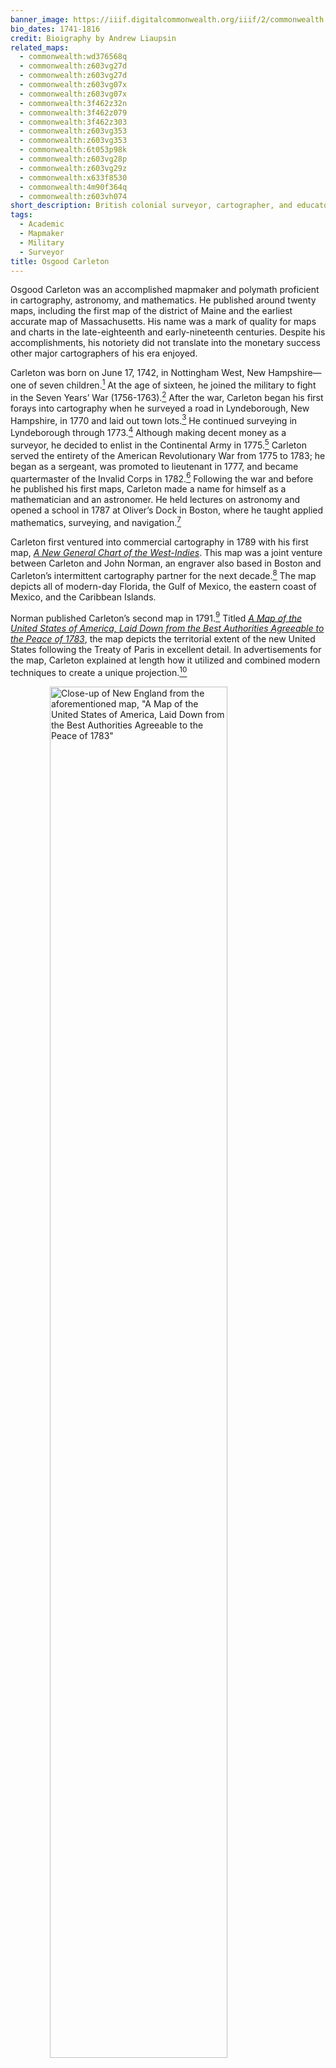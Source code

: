 ```yaml
---
banner_image: https://iiif.digitalcommonwealth.org/iiif/2/commonwealth:4m90f3650/373,2934,2721,1418/,1200/0/default.jpg
bio_dates: 1741-1816
credit: Bioigraphy by Andrew Liaupsin
related_maps:
  - commonwealth:wd376568q
  - commonwealth:z603vg27d
  - commonwealth:z603vg27d
  - commonwealth:z603vg07x
  - commonwealth:z603vg07x
  - commonwealth:3f462z32n
  - commonwealth:3f462z079
  - commonwealth:3f462z303
  - commonwealth:z603vg353
  - commonwealth:z603vg353
  - commonwealth:6t053p98k
  - commonwealth:z603vg28p
  - commonwealth:z603vg29z
  - commonwealth:x633f8530
  - commonwealth:4m90f364q
  - commonwealth:z603vh074
short_description: British colonial surveyor, cartographer, and educator
tags:
  - Academic
  - Mapmaker
  - Military
  - Surveyor
title: Osgood Carleton
---
```


Osgood Carleton was an accomplished mapmaker and polymath proficient in cartography, astronomy, and mathematics. He published around twenty maps, including the first map of the district of Maine and the earliest accurate map of Massachusetts. His name was a mark of quality for maps and charts in the late-eighteenth and early-nineteenth centuries. Despite his accomplishments, his notoriety did not translate into the monetary success other major cartographers of his era enjoyed.

Carleton was born on June 17, 1742, in Nottingham West, New Hampshire—one of seven children.[^1] At the age of sixteen, he joined the military to fight in the Seven Years’ War (1756-1763).[^2] After the war, Carleton began his first forays into cartography when he surveyed a road in Lyndeborough, New Hampshire, in 1770 and laid out town lots.[^3] He continued surveying in Lyndeborough through 1773.[^4] Although making decent money as a surveyor, he decided to enlist in the Continental Army in 1775.[^5] Carleton served the entirety of the American Revolutionary War from 1775 to 1783; he began as a sergeant, was promoted to lieutenant in 1777, and became quartermaster of the Invalid Corps in 1782.[^6]  Following the war and before he published his first maps, Carleton made a name for himself as a mathematician and an astronomer. He held lectures on astronomy and opened a school in 1787 at Oliver’s Dock in Boston, where he taught applied mathematics, surveying, and navigation.[^7]

Carleton first ventured into commercial cartography in 1789 with his first map, [_A New General Chart of the West-Indies_](https://collections.leventhalmap.org/search/commonwealth:3f462z41m). This map was a joint venture between Carleton and John Norman, an engraver also based in Boston and Carleton’s intermittent cartography partner for the next decade.[^8] The map depicts all of modern-day Florida, the Gulf of Mexico, the eastern coast of Mexico, and the Caribbean Islands.

Norman published Carleton’s second map in 1791.[^9] Titled [_A Map of the United States of America, Laid Down from the Best Authorities Agreeable to the Peace of 1783_](/maps/commonwealth:z603vh074/), the map depicts the territorial extent of the new United States following the Treaty of Paris in excellent detail. In advertisements for the map, Carleton explained at length how it utilized and combined modern techniques to create a unique projection.[^10] 

<a href="/maps/commonwealth:z603vh074/"><img src="https://iiif.digitalcommonwealth.org/iiif/2/commonwealth:6108vt74f/3504,902,3871,2414/pct:50/0/default.jpg" alt="Close-up of New England from the aforementioned map, &quot;A Map of the United States of America, Laid Down from the Best Authorities Agreeable to the Peace of 1783&quot;" style="display: block;margin-left: auto;margin-right: auto;width: 75%;" title="Close up of New England from Carleton&#39;s map mentioned in the above seciton"></a>

One of Carleton’s major contributions to cartography was his [_Map of the Commonwealth of Massachusetts_](/maps/commonwealth:wd376568q/) and [_An Accurate Map, of the District of Maine: Being Part of the Commonwealth of Massachusetts_](/maps/commonwealth:z603vg27d/). Because there was a noted need for an accurate map of Massachusetts, Carleton and Norman proposed a project in 1791 to make a large-scale map of Massachusetts, Rhode Island, and Connecticut.[^11] This plan was dormant until 1793 when the Massachusetts legislature resolved to fund a scaled-down version of the project that only focused on Massachusetts and the district of Maine.[^12] The legislature subsequently directed districts to submit land surveys to Carleton, who would then compile the surveys into a comprehensive map.[^13]

While working on his maps of Maine and Massachusetts, Carleton drafted maps of the Boston area in the 1790s. As Boston’s population expanded, various individuals employed Carleton to make cadastral maps—which show the boundaries of land parcels for real estate—that were based on his previous surveys.[^14] One commission was the [_Plan of the Land at Prince Street and Snowhill Street_](/maps/commonwealth:4m90f364q/), which demarcates property ownership in Boston’s North End. Recognized for his cartography talents in Boston, Carleton’s background in mathematics and astronomy earned him opportunities to contribute to several almanacs, which made up one of many income streams.[^15]

<a href="/maps/commonwealth:4m90f364q/"><img src="https://iiif.digitalcommonwealth.org/iiif/2/commonwealth:4m90f3650/107,513,3494,3603/pct:50/0/default.jpg" alt="Carleton&#39;s _Plan of the Land at Prince Street and Snowhill Street_" style="display: block;margin-left: auto;margin-right: auto;width: 75%;" title="Carleton&#39;s &quot;Plan of the Land at Prince Street and Snowhill Street&quot;"></a>

Carleton combined his surveys of various parts of Boston to make [a full map of the town](/maps/commonwealth:z603vg07x/), which was issued on May 16, 1797 and engraved by Norman. This map was the largest plan of Boston to date. The detailed map included the names of all the wharves, streets, alleys, public buildings, and wards in the growing town.

Carleton created both _Plan of the Land at Prince Street_ and _An Accurate Plan of the Town of Boston_ while his larger commissioned project to map Maine and Massachusetts was delayed due to the poor quality of Norman’s engraving.[^16] The Maine and Massachusetts maps were finally completed in 1801, following Norman’s dismissal from the project. Carleton’s Massachusetts map provided highly-detailed demarcated town and county lines and measured distances (in miles) from Boston between each town and the relevant county seat. His map of Maine was the first cartographical depiction of the district. Carleton attempted to petition the Massachusetts legislature for additional compensation for the map, as he believed he had spared no expense on the project. His petition was not granted.[^17]

Although Carleton pursued numerous ventures out of economic necessity to supplement his income, they were not profitable enough to keep him financially afloat, and he went bankrupt in 1803. In an attempt to recuperate some losses, he further engaged in commercial cartography.[^18] He also returned to publishing with John Norman.[^19] The two produced several charts for nautical navigation, including the _New West-India Pilot_, _New East-India Pilot_ and the _Mediterranean Pilot_.[^20] It is unknown how profitable these charts were, but, evidently, Carleton lacked capital after their publication. A proposed collection of charts Carleton intended to publish, _The Columbian Pilot, Containing New and Correct Charts of the Sea-Coast of North-America_, was advertised but never completed due to his lack of funds. In the coming years, he continued his surveying work, contributed to almanacs, and taught mathematics at Oliver’s Dock, but none of these made him a wealthy man.

Carleton died in 1816 with an estate valued at only thirty dollars, but he left a large legacy. His cartography produced key maps for the town of Boston, state of Massachusetts, and district of Maine. Although his various ventures never produced a significant profit, his contributions to cartography are lauded today.

Banner image: detail from [Carleton, _Plan of the land at Prince Street and Snowhill Street_, Boston, 1798](/maps/commonwealth:4m90f364q)

[^1]: David Bosse, “Osgood Carleton, Mathematical Practitioner of Boston,” _Proceedings of the Massachusetts Historical Society_ 107 (1995): 143.

[^2]: Bosse, “Osgood Carleton,” 143.

[^3]: Bosse, “Osgood Carleton,” 145.

[^4]: Bosse, “Osgood Carleton,” 145.

[^5]: Bosse, “Osgood Carleton,” 146.

[^6]: Bosse, “Osgood Carleton,” 146.

[^7]: “Osgood Carleton In his School at Olivers-Dock” (advertisement), _The Herald of Freedom, and the Federal Advertiser_ (Boston), January 26, 1790.

[^8]: Bosse, “Osgood Carleton,” 151.

[^9]: Bosse, “Osgood Carleton,” 153.

[^10]: “Just Published, at Boston, and to be Sold, At Greenleaf’s Printing-Office, A Map Of the United States of
America” (advertisement), _The New-York Journal, & Patriotic Register_, July 20, 1791.

[^11]: “Proposals, For publishing by Subscription, A Complete Map of the States of Massachusetts, Rhode-Island, and
Connecticut” (advertisement), _The Argus_ (Boston), August 23, 1791.

[^12]: Bosse, “Osgood Carleton,” 154.

[^13]: Susan L. Danforth, “The First Official Maps of Maine and Massachusetts,” _Imago Mundi: The International
Journal for the History of Cartography_ 35 (1983): 38.

[^14]: Bosse, “Osgood Carleton,” 156.

[^15]: Bosse, “Osgood Carleton,” 158.

[^16]: Danforth, “Osgood Carleton,” 41–2.

[^17]: Bosse, “Osgood Carleton,” 156.

[^18]: Bosse, 162.

[^19]: “OSGOOD CARLETON, of Boston, in the district of Massachusetts, trader, a Bankrupt” (legal notice), _Columbian Centinel, Massachusetts Federalist_ (Boston), February 19, 1803.

[^20]: “Mediterranean Pilot” (advertisement), _New-England Palladium_ (Boston), August 26, 1803. 

### Bibliography
Bosse, David. “Matthew Clark and the Beginnings of Chart Publishing in the United States.” _Imago Mundi: The International Journal for the History of Cartography_ 63, no. 1 (2011): 22–38. 

_____. “Osgood Carleton, Mathematical Practitioner of Boston.” _Proceedings of the Massachusetts Historical Society_ 107 (1995): 141–64. 

Danforth, Susan L. “The First Official Maps of Maine and Massachusetts.” _Imago Mundi: The International Journal for the History of Cartography_ 35 (1983): 37–57. 

Titus, Anson. “OSGOOD CARLETON.” _The New-England Historical and Genealogical Register_ 55 (January 1901): 52. 

***


